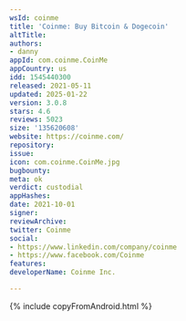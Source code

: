 ```yaml
---
wsId: coinme
title: 'Coinme: Buy Bitcoin & Dogecoin'
altTitle: 
authors:
- danny
appId: com.coinme.CoinMe
appCountry: us
idd: 1545440300
released: 2021-05-11
updated: 2025-01-22
version: 3.0.8
stars: 4.6
reviews: 5023
size: '135620608'
website: https://coinme.com/
repository: 
issue: 
icon: com.coinme.CoinMe.jpg
bugbounty: 
meta: ok
verdict: custodial
appHashes: 
date: 2021-10-01
signer: 
reviewArchive: 
twitter: Coinme
social:
- https://www.linkedin.com/company/coinme
- https://www.facebook.com/Coinme
features: 
developerName: Coinme Inc.

---
```


 {% include copyFromAndroid.html %}
